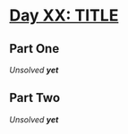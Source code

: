 # [Day XX: TITLE](https://adventofcode.com/YYYY/day/XX)

## Part One

_Unsolved **yet**_

## Part Two

_Unsolved **yet**_
